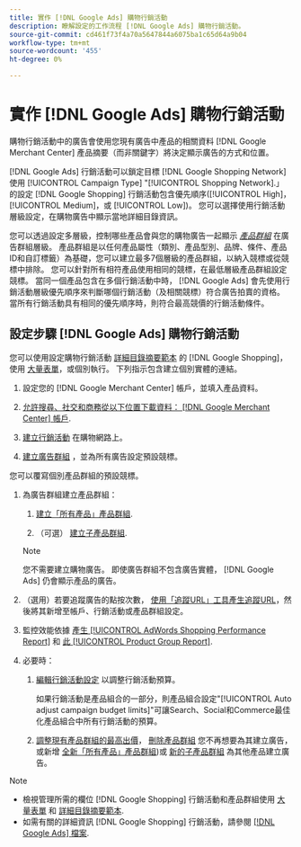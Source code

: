 ```yaml
---
title: 實作 [!DNL Google Ads] 購物行銷活動
description: 瞭解設定的工作流程 [!DNL Google Ads] 購物行銷活動。
source-git-commit: cd461f73f4a70a5647844a6075ba1c65d64a9b04
workflow-type: tm+mt
source-wordcount: '455'
ht-degree: 0%

---
```


# 實作 [!DNL Google Ads] 購物行銷活動

購物行銷活動中的廣告會使用您現有廣告中產品的相關資料 [!DNL Google Merchant Center] 產品摘要（而非關鍵字）將決定顯示廣告的方式和位置。

[!DNL Google Ads] 行銷活動可以鎖定目標 [!DNL Google Shopping Network] 使用 [!UICONTROL Campaign Type] &quot;[!UICONTROL Shopping Network].」 的設定 [!DNL Google Shopping] 行銷活動包含優先順序([!UICONTROL High]， [!UICONTROL Medium]，或 [!UICONTROL Low])。 您可以選擇使用行銷活動層級設定，在購物廣告中顯示當地詳細目錄資訊。

您可以透過設定多層級，控制哪些產品會與您的購物廣告一起顯示 *[產品群組](/help/search-social-commerce/campaign-management/campaigns/product-group-about.md)* 在廣告群組層級。 產品群組是以任何產品屬性（類別、產品型別、品牌、條件、產品ID和自訂標籤）為基礎，您可以建立最多7個層級的產品群組，以納入競標或從競標中排除。 您可以針對所有相符產品使用相同的競標，在最低層級產品群組設定競標。 當同一個產品包含在多個行銷活動中時， [!DNL Google Ads] 會先使用行銷活動層級優先順序來判斷哪個行銷活動（及相關競標）符合廣告拍賣的資格。 當所有行銷活動具有相同的優先順序時，則符合最高競價的行銷活動條件。

## 設定步驟 [!DNL Google Ads] 購物行銷活動

您可以使用設定購物行銷活動 [詳細目錄摘要範本](/help/search-social-commerce/campaign-management/inventory-feeds/inventory-feeds-about.md) 的 [!DNL Google Shopping]，使用 [大量表單](/help/search-social-commerce/campaign-management/bulksheets/bulksheet-about.md)，或個別執行。 下列指示包含建立個別實體的連結。

1. 設定您的 [!DNL Google Merchant Center] 帳戶，並填入產品資料。

1. [允許搜尋、社交和商務從以下位置下載資料： [!DNL Google Merchant Center] 帳戶](/help/search-social-commerce/campaign-management/accounts/merchant-account-manage.md).

1. [建立行銷活動](/help/search-social-commerce/campaign-management/campaigns/campaign-manage.md) 在購物網路上。

1. [建立廣告群組](/help/search-social-commerce/campaign-management/campaigns/ad-group-manage.md) ，並為所有廣告設定預設競標。

您可以覆寫個別產品群組的預設競標。

1. 為廣告群組建立產品群組：

   1. [建立「所有產品」產品群組](/help/search-social-commerce/campaign-management/campaigns/product-group-manage.md).

   1. （可選） [建立子產品群組](/help/search-social-commerce/campaign-management/campaigns/product-group-manage.md).
   >[!NOTE]
   >您不需要建立購物廣告。 即使廣告群組不包含廣告實體， [!DNL Google Ads] 仍會顯示產品的廣告。

1. （選用）若要追蹤廣告的點按次數， [使用「追蹤URL」工具產生追蹤URL](/help/search-social-commerce/tools/click-tracking-url-generate.md)，然後將其新增至帳戶、行銷活動或產品群組設定。

1. 監控效能依據 [產生 [!UICONTROL AdWords Shopping Performance Report]](/help/search-social-commerce/reports/management/specialty/specialty-report-generate.md) 和 [此 [!UICONTROL Product Group Report]](/help/search-social-commerce/reports/management/basic-advanced/basic-advanced-report-generate.md).

1. 必要時：

   1. [編輯行銷活動設定](/help/search-social-commerce/campaign-management/campaigns/campaign-manage.md) 以調整行銷活動預算。

      如果行銷活動是產品組合的一部分，則產品組合設定&quot;[!UICONTROL Auto adjust campaign budget limits]&quot;可讓Search、Social和Commerce最佳化產品組合中所有行銷活動的預算。

   1. [調整現有產品群組的最高出價](/help/search-social-commerce/campaign-management/campaigns/product-group-manage.md)， [刪除產品群組](/help/search-social-commerce/campaign-management/campaigns/product-group-manage.md) 您不再想要為其建立廣告，或新增 [全新「所有產品」產品群組](/help/search-social-commerce/campaign-management/campaigns/product-group-manage.md))或 [新的子產品群組](/help/search-social-commerce/campaign-management/campaigns/product-group-manage.md) 為其他產品建立廣告。

>[!NOTE]
>
>* 檢視管理所需的欄位 [!DNL Google Shopping] 行銷活動和產品群組使用 [大量表單](/help/search-social-commerce/campaign-management/bulksheets/bulksheet-data-formats/bulksheet-data-google.md) 和 [詳細目錄摘要範本](/help/search-social-commerce/campaign-management/inventory-feeds/ad-templates/template-google-shopping.md).
>* 如需有關的詳細資訊 [!DNL Google Shopping] 行銷活動，請參閱 [[!DNL Google Ads] 檔案](https://support.google.com/google-ads/answer/2454022).

